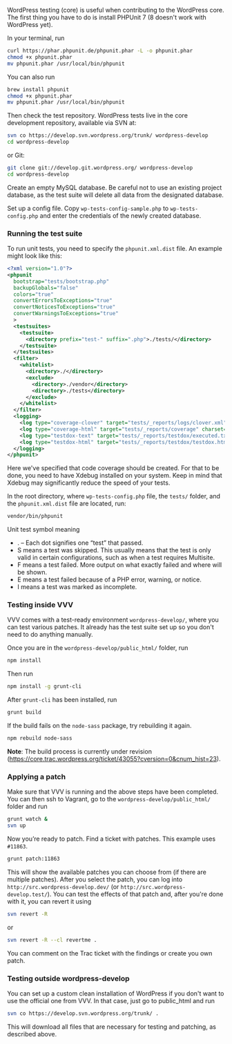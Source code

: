 WordPress testing (core) is useful when contributing to the WordPress core. The first thing you have to do is install PHPUnit 7 (8 doesn't work with WordPress yet).

In your terminal, run

```bash
curl https://phar.phpunit.de/phpunit.phar -L -o phpunit.phar
chmod +x phpunit.phar
mv phpunit.phar /usr/local/bin/phpunit
```

You can also run

```bash
brew install phpunit
chmod +x phpunit.phar
mv phpunit.phar /usr/local/bin/phpunit
```

Then check the test repository. WordPress tests live in the core development repository, available via SVN at:

```bash
svn co https://develop.svn.wordpress.org/trunk/ wordpress-develop
cd wordpress-develop
```

or Git:

```bash
git clone git://develop.git.wordpress.org/ wordpress-develop
cd wordpress-develop
```

Create an empty MySQL database. Be careful not to use an existing project database, as the test suite will delete all data from the designated database.

Set up a config file. Copy `wp-tests-config-sample.php` to `wp-tests-config.php` and enter the credentials of the newly created database.

### Running the test suite

To run unit tests, you need to specify the `phpunit.xml.dist` file. An example might look like this:

```xml
<?xml version="1.0"?>
<phpunit
  bootstrap="tests/bootstrap.php"
  backupGlobals="false"
  colors="true"
  convertErrorsToExceptions="true"
  convertNoticesToExceptions="true"
  convertWarningsToExceptions="true"
  >
  <testsuites>
    <testsuite>
      <directory prefix="test-" suffix=".php">./tests/</directory>
    </testsuite>
  </testsuites>
  <filter>
    <whitelist>
      <directory>./</directory>
      <exclude>
        <directory>./vendor</directory>
        <directory>./tests</directory>
      </exclude>
    </whitelist>
  </filter>
  <logging>
    <log type="coverage-clover" target="tests/_reports/logs/clover.xml"/>
    <log type="coverage-html" target="tests/_reports/coverage" charset="UTF-8" yui="true" highlight="true" lowUpperBound="35" highLowerBound="70" />
    <log type="testdox-text" target="tests/_reports/testdox/executed.txt"/>
    <log type="testdox-html" target="tests/_reports/testdox/testdox.html" />
  </logging>
</phpunit>
```

Here we've specified that code coverage should be created. For that to be done, you need to have Xdebug installed on your system. Keep in mind that Xdebug may significantly reduce the speed of your tests.

In the root directory, where `wp-tests-config.php` file, the `tests/` folder, and the `phpunit.xml.dist` file are located, run:

```bash
vendor/bin/phpunit
```

Unit test symbol meaning

* . – Each dot signifies one “test” that passed.
* S means a test was skipped. This usually means that the test is only valid in certain configurations, such as when a test requires Multisite.
* F means a test failed. More output on what exactly failed and where will be shown.
* E means a test failed because of a PHP error, warning, or notice.
* I means a test was marked as incomplete.

### Testing inside VVV

VVV comes with a test-ready environment `wordpress-develop/`, where you can test various patches. It already has the test suite set up so you don't need to do anything manually.

Once you are in the `wordpress-develop/public_html/` folder, run

```bash
npm install
```

Then run

```bash
npm install -g grunt-cli
```

After `grunt-cli` has been installed, run

```bash
grunt build
```

If the build fails on the `node-sass` package, try rebuilding it again.

```bash
npm rebuild node-sass
```

**Note**: The build process is currently under revision (https://core.trac.wordpress.org/ticket/43055?cversion=0&cnum_hist=23).

### Applying a patch

Make sure that VVV is running and the above steps have been completed. You can then ssh to Vagrant, go to the `wordpress-develop/public_html/` folder and run

```bash
grunt watch &
svn up
```

Now you’re ready to patch. Find a ticket with patches. This example uses `#11863`.

```bash
grunt patch:11863
```

This will show the available patches you can choose from (if there are multiple patches). After you select the patch, you can log into `http://src.wordpress-develop.dev/` (or `http://src.wordpress-develop.test/`). You can test the effects of that patch and, after you're done with it, you can revert it using

```bash
svn revert -R
```

or

```bash
svn revert -R --cl revertme .
```

You can comment on the Trac ticket with the findings or create you own patch.

### Testing outside wordpress-develop

You can set up a custom clean installation of WordPress if you don't want to use the official one from VVV.
In that case, just go to public_html and run

```bash
svn co https://develop.svn.wordpress.org/trunk/ .
```

This will download all files that are necessary for testing and patching, as described above.
